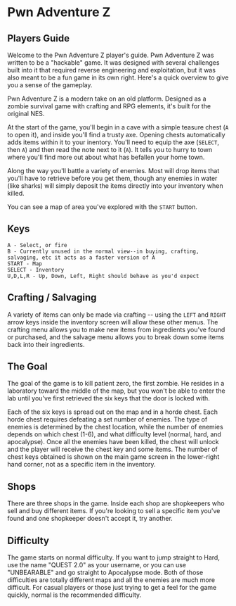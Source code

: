 # Pwn Adventure Z

## Players Guide

Welcome to the Pwn Adventure Z player's guide. Pwn Adventure Z was written to be a "hackable" game. It was designed with several challenges built into it that required reverse engineering and exploitation, but it was also meant to be a fun game in its own right. Here's a quick overview to give you a sense of the gameplay.

Pwn Adventure Z is a modern take on an old platform. Designed as a zombie survival game with crafting and RPG elements, it's built for the original NES.

At the start of the game, you'll begin in a cave with a simple teasure chest (`A` to open it), and inside you'll find a trusty axe. Opening chests automatically adds items within it to your inentory. You'll need to equip the axe (`SELECT`, then `A`) and then read the note next to it (`A`). It tells you to hurry to town where you'll find more out about what has befallen your home town.

Along the way you'll battle a variety of enemies. Most will drop items that you'll have to retrieve before you get them, though any enemies in water (like sharks) will simply deposit the items directly into your inventory when killed.

You can see a map of area you've explored with the `START` button.

## Keys

	A - Select, or fire
	B - Currently unused in the normal view--in buying, crafting, salvaging, etc it acts as a faster version of A
	START - Map
	SELECT - Inventory
	U,D,L,R - Up, Down, Left, Right should behave as you'd expect

## Crafting / Salvaging

A variety of items can only be made via crafting -- using the `LEFT` and `RIGHT` arrow keys inside the inventory screen will allow these other menus. The crafting menu allows you to make new items from ingredients you've found or purchased, and the salvage menu allows you to break down some items back into their ingredients.

## The Goal

The goal of the game is to kill patient zero, the first zombie. He resides in a laboratory toward the middle of the map, but you won't be able to enter the lab until you've first retrieved the six keys that the door is locked with.

Each of the six keys is spread out on the map and in a horde chest. Each horde chest requires defeating a set number of enemies. The type of enemies is determined by the chest location, while the number of enemies depends on which chest (1-6), and what difficulty level (normal, hard, and apocalypse). Once all the enemies have been killed, the chest will unlock and the player will receive the chest key and some items. The number of chest keys obtained is shown on the main game screen in the lower-right hand corner, not as a specific item in the inventory. 

## Shops

There are three shops in the game. Inside each shop are shopkeepers who sell and buy different items. If you're looking to sell a specific item you've found and one shopkeeper doesn't accept it, try another.

## Difficulty

The game starts on normal difficulty. If you want to jump straight to Hard, use the name "QUEST 2.0" as your username, or you can use "UNBEARABLE" and go straight to Apocalypse mode. Both of those difficulties are totally different maps and all the enemies are much more difficult. For casual players or those just trying to get a feel for the game quickly, normal is the recommended difficulty.

